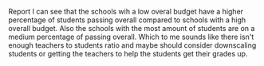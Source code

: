 Report
I can see that the schools wih a low overal budget have a higher percentage of students passing overall compared to schools with a high overall budget.
Also the schools with the most amount of students are on a medium percentage of passing overall. Which to me sounds like there isn't enough teachers to students ratio and maybe should consider downscaling students or getting the teachers to help the students get their grades up.
